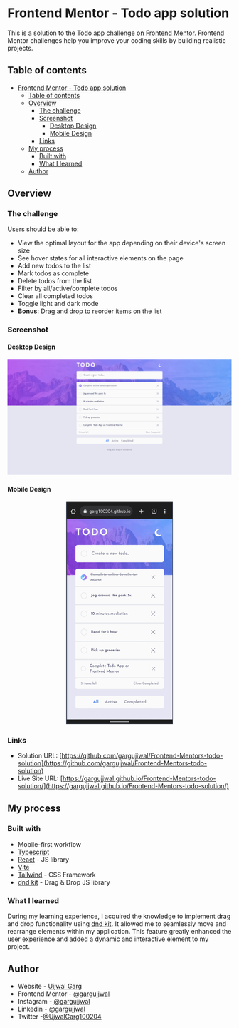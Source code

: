 # Frontend Mentor - Todo app solution

This is a solution to the [Todo app challenge on Frontend Mentor](https://www.frontendmentor.io/challenges/todo-app-Su1_KokOW). Frontend Mentor challenges help you improve your coding skills by building realistic projects.

## Table of contents

-   [Frontend Mentor - Todo app solution](#frontend-mentor---todo-app-solution)
    -   [Table of contents](#table-of-contents)
    -   [Overview](#overview)
        -   [The challenge](#the-challenge)
        -   [Screenshot](#screenshot)
            -   [Desktop Design](#desktop-design)
            -   [Mobile Design](#mobile-design)
        -   [Links](#links)
    -   [My process](#my-process)
        -   [Built with](#built-with)
        -   [What I learned](#what-i-learned)
    -   [Author](#author)

## Overview

### The challenge

Users should be able to:

-   View the optimal layout for the app depending on their device's screen size
-   See hover states for all interactive elements on the page
-   Add new todos to the list
-   Mark todos as complete
-   Delete todos from the list
-   Filter by all/active/complete todos
-   Clear all completed todos
-   Toggle light and dark mode
-   **Bonus**: Drag and drop to reorder items on the list

### Screenshot

#### Desktop Design

<p align="center">
  <img src="./screenshots/desktop-light.gif" alt="desktop light" width="600"  />
</p>

#### Mobile Design

<p align="center">
	<img src="./screenshots/mobile-light.gif" alt="mobile light" height="500" /> 
</p>

### Links

-   Solution URL: [https://github.com/gargujjwal/Frontend-Mentors-todo-solution](https://github.com/gargujjwal/Frontend-Mentors-todo-solution)
-   Live Site URL: [https://gargujjwal.github.io/Frontend-Mentors-todo-solution/](https://gargujjwal.github.io/Frontend-Mentors-todo-solution/)

## My process

### Built with

-   Mobile-first workflow
-   [Typescript](https://www.typescriptlang.org/)
-   [React](https://reactjs.org/) - JS library
-   [Vite](https://vitejs.dev/)
-   [Tailwind](https://tailwindcss.com/) - CSS Framework
-   [dnd kit](https://dndkit.com/) - Drag & Drop JS library

### What I learned

During my learning experience, I acquired the knowledge to implement drag and drop functionality using [dnd kit](https://dndkit.com/). It allowed me to seamlessly move and rearrange elements within my application. This feature greatly enhanced the user experience and added a dynamic and interactive element to my project.

## Author

-   Website - [Ujjwal Garg](https://github.com/gargujjwal)
-   Frontend Mentor - [@gargujjwal](https://www.frontendmentor.io/profile/gargujjwal)
-   Instagram - [@gargujjwal](https://www.instagram.com/gargujjwal/)
-   Linkedin - [@gargujjwal](https://www.linkedin.com/in/ujjwal-garg-3a5639243/)
-   Twitter -[@UjwalGarg100204](https://twitter.com/UjwalGarg100204)
